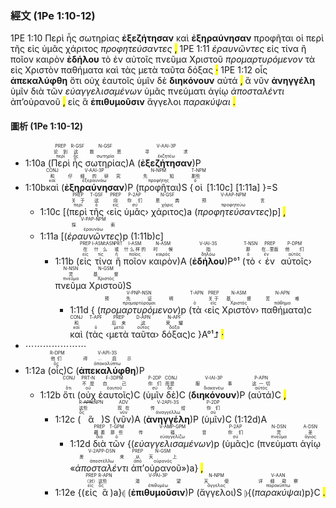 ### 經文 (1Pe 1:10-12)

1PE 1:10 <span title="PREP&#10;论到&#10;περί">Περὶ</span> <span title="R-GSF&#10;这&#10;ὅς">ἧς</span> <span title="N-GSF&#10;救恩&#10;σωτηρία">σωτηρίας</span> <span title="V-AAI-3P&#10;寻求&#10;ἐκζητέω"><strong>ἐξεζήτησαν</strong></span> <span title="CONJ&#10;和&#10;καί">καὶ</span> <span title="V-AAI-3P&#10;仔细的研究&#10;ἐξεραυνάω"><strong>ἐξηραύνησαν</strong></span> <span title="N-NPM&#10;先知&#10;προφήτης">προφῆται</span> <span title="T-NPM&#10;那些&#10;ὁ">οἱ</span> <span title="PREP&#10;关于&#10;περί">περὶ</span> <span title="T-GSF&#10;这&#10;ὁ">τῆς</span> <span title="PREP&#10;向&#10;εἰς">εἰς</span> <span title="P-2AP&#10;你们&#10;σύ">ὑμᾶς</span> <span title="N-GSF&#10;恩典&#10;χάρις">χάριτος</span> <span title="V-AAP-NPM&#10;预言&#10;προφητεύω"><em>προφητεύσαντες</em></span> <mark class="pm">,</mark> 1PE 1:11 <span title="V-PAP-NPM&#10;探索&#10;ἐραυνάω"><em>ἐραυνῶντες</em></span> <span title="PREP&#10;在&#10;εἰς">εἰς</span> <span title="I-ASM&#10;什么&#10;τίς">τίνα</span> <span title="PRT&#10;或&#10;ἤ">ἢ</span> <span title="I-ASM&#10;什么样的&#10;ποῖος">ποῖον</span> <span title="N-ASM&#10;时候&#10;καιρός">καιρὸν</span> <span title="V-IAI-3S&#10;指&#10;δηλόω"><strong>ἐδήλου</strong></span> <span title="T-NSN&#10;那&#10;ὁ">τὸ</span> <span title="PREP&#10;在...里面&#10;ἐν">ἐν</span> <span title="P-DPM&#10;他们&#10;αὐτός">αὐτοῖς</span> <span title="N-NSN&#10;灵&#10;πνεῦμα">πνεῦμα</span> <span title="N-GSM&#10;基督&#10;Χριστός">Χριστοῦ</span> <span title="V-PNP-NSN&#10;预先证明&#10;προμαρτύρομαι"><em>προμαρτυρόμενον</em></span> <span title="T-APN&#10;&#10;ὁ">τὰ</span> <span title="PREP&#10;关于&#10;εἰς">εἰς</span> <span title="N-ASM&#10;基督&#10;Χριστός">Χριστὸν</span> <span title="N-APN&#10;苦难&#10;πάθημα">παθήματα</span> <span title="CONJ&#10;和&#10;καί">καὶ</span> <span title="T-APF&#10;&#10;ὁ">τὰς</span> <span title="PREP&#10;后来&#10;μετά">μετὰ</span> <span title="D-APN&#10;这&#10;οὗτος">ταῦτα</span> <span title="N-APF&#10;荣耀&#10;δόξα">δόξας</span> <mark class="pm">·</mark> 1PE 1:12 <span title="R-DPM&#10;他们&#10;ὅς">οἷς</span> <span title="V-API-3S&#10;得...启示&#10;ἀποκαλύπτω"><strong>ἀπεκαλύφθη</strong></span> <span title="CONJ&#10;&#10;ὅτι">ὅτι</span> <span title="PRT-N&#10;不是&#10;οὐ">οὐχ</span> <span title="F-3DPM&#10;自己&#10;ἑαυτοῦ">ἑαυτοῖς</span> <span title="P-2DP&#10;你们&#10;σύ">ὑμῖν</span> <span title="CONJ&#10;而是&#10;δέ">δὲ</span> <span title="V-IAI-3P&#10;服事&#10;διακονέω"><strong>διηκόνουν</strong></span> <span title="P-APN&#10;这一切&#10;αὐτός">αὐτά</span> <mark class="pm">,</mark> <span title="R-APN&#10;这些&#10;ὅς">ἃ</span> <span title="ADV&#10;现在&#10;νῦν">νῦν</span> <span title="V-2API-3S&#10;传给&#10;ἀναγγέλλω"><strong>ἀνηγγέλη</strong></span> <span title="P-2DP&#10;你们&#10;σύ">ὑμῖν</span> <span title="PREP&#10;藉着&#10;διά">διὰ</span> <span title="T-GPM&#10;那些&#10;ὁ">τῶν</span> <span title="V-AMP-GPM&#10;传福音&#10;εὐαγγελίζω"><em>εὐαγγελισαμένων</em></span> <span title="P-2AP&#10;你们&#10;σύ">ὑμᾶς</span> <span title="N-DSN&#10;灵&#10;πνεῦμα">πνεύματι</span> <span title="A-DSN&#10;圣&#10;ἅγιος">ἁγίῳ</span> <span title="V-2APP-DSN&#10;差来&#10;ἀποστέλλω"><em>ἀποσταλέντι</em></span> <span title="PREP&#10;从&#10;ἀπό">ἀπ’</span><span title="N-GSM&#10;天上&#10;οὐρανός">οὐρανοῦ</span> <mark class="pm">,</mark> <span title="PREP&#10;（对）&#10;εἰς">εἰς</span> <span title="R-APN&#10;这些&#10;ὅς">ἃ</span> <span title="V-PAI-3P&#10;渴望&#10;ἐπιθυμέω"><strong>ἐπιθυμοῦσιν</strong></span> <span title="N-NPM&#10;天使&#10;ἄγγελος">ἄγγελοι</span> <span title="V-AAN&#10;详细窥察&#10;παρακύπτω"><em>παρακύψαι</em></span> <mark class="pm">.</mark> 

#### 圖析 (1Pe 1:10-12)

- 1:10a (<RUBY><ruby><ruby>Περὶ<rt>περί</rt></ruby><rt>论到</rt></ruby><rt>PREP</rt></RUBY> <RUBY><ruby><ruby>ἧς<rt>ὅς</rt></ruby><rt>这</rt></ruby><rt>R-GSF</rt></RUBY> <RUBY><ruby><ruby>σωτηρίας<rt>σωτηρία</rt></ruby><rt>救恩</rt></ruby><rt>N-GSF</rt></RUBY>)A (<RUBY><ruby><ruby><strong>ἐξεζήτησαν</strong><rt>ἐκζητέω</rt></ruby><rt>寻求</rt></ruby><rt>V-AAI-3P</rt></RUBY>)P
- 1:10b<RUBY><ruby><ruby>καὶ<rt>καί</rt></ruby><rt>和</rt></ruby><rt>CONJ</rt></RUBY> (<RUBY><ruby><ruby><strong>ἐξηραύνησαν</strong><rt>ἐξεραυνάω</rt></ruby><rt>仔细的研究</rt></ruby><rt>V-AAI-3P</rt></RUBY>)P (<RUBY><ruby><ruby>προφῆται<rt>προφήτης</rt></ruby><rt>先知</rt></ruby><rt>N-NPM</rt></RUBY>)S {<RUBY><ruby><ruby>οἱ<rt>ὁ</rt></ruby><rt>那些</rt></ruby><rt>T-NPM</rt></RUBY> [1:10c] [1:11a] }=S
	- 1:10c [(<RUBY><ruby><ruby>περὶ<rt>περί</rt></ruby><rt>关于</rt></ruby><rt>PREP</rt></RUBY> <RUBY><ruby><ruby>τῆς<rt>ὁ</rt></ruby><rt>这</rt></ruby><rt>T-GSF</rt></RUBY> ‹<RUBY><ruby><ruby>εἰς<rt>εἰς</rt></ruby><rt>向</rt></ruby><rt>PREP</rt></RUBY> <RUBY><ruby><ruby>ὑμᾶς<rt>σύ</rt></ruby><rt>你们</rt></ruby><rt>P-2AP</rt></RUBY>› <RUBY><ruby><ruby>χάριτος<rt>χάρις</rt></ruby><rt>恩典</rt></ruby><rt>N-GSF</rt></RUBY>)a (<RUBY><ruby><ruby><em>προφητεύσαντες</em><rt>προφητεύω</rt></ruby><rt>预言</rt></ruby><rt>V-AAP-NPM</rt></RUBY>)p] <mark class="pm">,</mark> 
	- 1:11a [(<RUBY><ruby><ruby><em>ἐραυνῶντες</em><rt>ἐραυνάω</rt></ruby><rt>探索</rt></ruby><rt>V-PAP-NPM</rt></RUBY>)p (1:11b)c]
		- 1:11b (<RUBY><ruby><ruby>εἰς<rt>εἰς</rt></ruby><rt>在</rt></ruby><rt>PREP</rt></RUBY> <RUBY><ruby><ruby>τίνα<rt>τίς</rt></ruby><rt>什么</rt></ruby><rt>I-ASM⁞ASN</rt></RUBY> <RUBY><ruby><ruby>ἢ<rt>ἤ</rt></ruby><rt>或</rt></ruby><rt>PRT</rt></RUBY> <RUBY><ruby><ruby>ποῖον<rt>ποῖος</rt></ruby><rt>什么样的</rt></ruby><rt>I-ASM</rt></RUBY> <RUBY><ruby><ruby>καιρὸν<rt>καιρός</rt></ruby><rt>时候</rt></ruby><rt>N-ASM</rt></RUBY>)A (<RUBY><ruby><ruby><strong>ἐδήλου</strong><rt>δηλόω</rt></ruby><rt>指</rt></ruby><rt>V-IAI-3S</rt></RUBY>)P°¹ (<RUBY><ruby><ruby>τὸ<rt>ὁ</rt></ruby><rt>那</rt></ruby><rt>T-NSN</rt></RUBY> ‹<RUBY><ruby><ruby>ἐν<rt>ἐν</rt></ruby><rt>在...里面</rt></ruby><rt>PREP</rt></RUBY> <RUBY><ruby><ruby>αὐτοῖς<rt>αὐτός</rt></ruby><rt>他们</rt></ruby><rt>P-DPM</rt></RUBY>› <RUBY><ruby><ruby>πνεῦμα<rt>πνεῦμα</rt></ruby><rt>灵</rt></ruby><rt>N-NSN</rt></RUBY> <RUBY><ruby><ruby>Χριστοῦ<rt>Χριστός</rt></ruby><rt>基督</rt></ruby><rt>N-GSM</rt></RUBY>)S
			- 1:11d { (<RUBY><ruby><ruby><em>προμαρτυρόμενον</em><rt>προμαρτύρομαι</rt></ruby><rt>预先证明</rt></ruby><rt>V-PNP-NSN</rt></RUBY>)p (<RUBY><ruby><ruby>τὰ<rt>ὁ</rt></ruby><rt></rt></ruby><rt>T-APN</rt></RUBY> ‹<RUBY><ruby><ruby>εἰς<rt>εἰς</rt></ruby><rt>关于</rt></ruby><rt>PREP</rt></RUBY> <RUBY><ruby><ruby>Χριστὸν<rt>Χριστός</rt></ruby><rt>基督</rt></ruby><rt>N-ASM</rt></RUBY>› <RUBY><ruby><ruby>παθήματα<rt>πάθημα</rt></ruby><rt>苦难</rt></ruby><rt>N-APN</rt></RUBY>)c <RUBY><ruby><ruby>καὶ<rt>καί</rt></ruby><rt>和</rt></ruby><rt>CONJ</rt></RUBY> (<RUBY><ruby><ruby>τὰς<rt>ὁ</rt></ruby><rt></rt></ruby><rt>T-APF</rt></RUBY> ‹<RUBY><ruby><ruby>μετὰ<rt>μετά</rt></ruby><rt>后来</rt></ruby><rt>PREP</rt></RUBY> <RUBY><ruby><ruby>ταῦτα<rt>οὗτος</rt></ruby><rt>这</rt></ruby><rt>D-APN</rt></RUBY>› <RUBY><ruby><ruby>δόξας<rt>δόξα</rt></ruby><rt>荣耀</rt></ruby><rt>N-APF</rt></RUBY>)c }A°¹⮥ <mark class="pm">·</mark> 
- ⋯⋯⋯⋯⋯⋯⋯
- 1:12a (<RUBY><ruby><ruby>οἷς<rt>ὅς</rt></ruby><rt>他们</rt></ruby><rt>R-DPM</rt></RUBY>)C (<RUBY><ruby><ruby><strong>ἀπεκαλύφθη</strong><rt>ἀποκαλύπτω</rt></ruby><rt>得...启示</rt></ruby><rt>V-API-3S</rt></RUBY>)P
	- 1:12b <RUBY><ruby><ruby>ὅτι<rt>ὅτι</rt></ruby><rt></rt></ruby><rt>CONJ</rt></RUBY> (<RUBY><ruby><ruby>οὐχ<rt>οὐ</rt></ruby><rt>不是</rt></ruby><rt>PRT-N</rt></RUBY> <RUBY><ruby><ruby>ἑαυτοῖς<rt>ἑαυτοῦ</rt></ruby><rt>自己</rt></ruby><rt>F-3DPM</rt></RUBY>)C (<RUBY><ruby><ruby>ὑμῖν<rt>σύ</rt></ruby><rt>你们</rt></ruby><rt>P-2DP</rt></RUBY> <RUBY><ruby><ruby>δὲ<rt>δέ</rt></ruby><rt>而是</rt></ruby><rt>CONJ</rt></RUBY>)C (<RUBY><ruby><ruby><strong>διηκόνουν</strong><rt>διακονέω</rt></ruby><rt>服事</rt></ruby><rt>V-IAI-3P</rt></RUBY>)P (<RUBY><ruby><ruby>αὐτά<rt>αὐτός</rt></ruby><rt>这一切</rt></ruby><rt>P-APN</rt></RUBY>)C <mark class="pm">,</mark> 
		- 1:12c (<RUBY><ruby><ruby>ἃ<rt>ὅς</rt></ruby><rt>这些</rt></ruby><rt>R-<s>APN</s>⁞NPN</rt></RUBY>)S (<RUBY><ruby><ruby>νῦν<rt>νῦν</rt></ruby><rt>现在</rt></ruby><rt>ADV</rt></RUBY>)A (<RUBY><ruby><ruby><strong>ἀνηγγέλη</strong><rt>ἀναγγέλλω</rt></ruby><rt>传给</rt></ruby><rt>V-2API-3S</rt></RUBY>)P (<RUBY><ruby><ruby>ὑμῖν<rt>σύ</rt></ruby><rt>你们</rt></ruby><rt>P-2DP</rt></RUBY>)C (1:12d)A
			- 1:12d <RUBY><ruby><ruby>διὰ<rt>διά</rt></ruby><rt>藉着</rt></ruby><rt>PREP</rt></RUBY> <RUBY><ruby><ruby>τῶν<rt>ὁ</rt></ruby><rt>那些</rt></ruby><rt>T-GPM</rt></RUBY> {(<RUBY><ruby><ruby><em>εὐαγγελισαμένων</em><rt>εὐαγγελίζω</rt></ruby><rt>传福音</rt></ruby><rt>V-AMP-GPM</rt></RUBY>)p (<RUBY><ruby><ruby>ὑμᾶς<rt>σύ</rt></ruby><rt>你们</rt></ruby><rt>P-2AP</rt></RUBY>)c (<RUBY><ruby><ruby>πνεύματι<rt>πνεῦμα</rt></ruby><rt>灵</rt></ruby><rt>N-DSN</rt></RUBY> <RUBY><ruby><ruby>ἁγίῳ<rt>ἅγιος</rt></ruby><rt>圣</rt></ruby><rt>A-DSN</rt></RUBY> «<RUBY><ruby><ruby><em>ἀποσταλέντι</em><rt>ἀποστέλλω</rt></ruby><rt>差来</rt></ruby><rt>V-2APP-DSN</rt></RUBY> <RUBY><ruby><ruby>ἀπ’<rt>ἀπό</rt></ruby><rt>从</rt></ruby><rt>PREP</rt></RUBY><RUBY><ruby><ruby>οὐρανοῦ<rt>οὐρανός</rt></ruby><rt>天上</rt></ruby><rt>N-GSM</rt></RUBY>»)a} <mark class="pm">,</mark> 
		- 1:12e {(<RUBY><ruby><ruby>εἰς<rt>εἰς</rt></ruby><rt>（对）</rt></ruby><rt>PREP</rt></RUBY> <RUBY><ruby><ruby>ἃ<rt>ὅς</rt></ruby><rt>这些</rt></ruby><rt>R-APN</rt></RUBY>)a}⦇ (<RUBY><ruby><ruby><strong>ἐπιθυμοῦσιν</strong><rt>ἐπιθυμέω</rt></ruby><rt>渴望</rt></ruby><rt>V-PAI-3P</rt></RUBY>)P (<RUBY><ruby><ruby>ἄγγελοι<rt>ἄγγελος</rt></ruby><rt>天使</rt></ruby><rt>N-NPM</rt></RUBY>)S ⦈{(<RUBY><ruby><ruby><em>παρακύψαι</em><rt>παρακύπτω</rt></ruby><rt>详细窥察</rt></ruby><rt>V-AAN</rt></RUBY>)p}C <mark class="pm">.</mark> 

